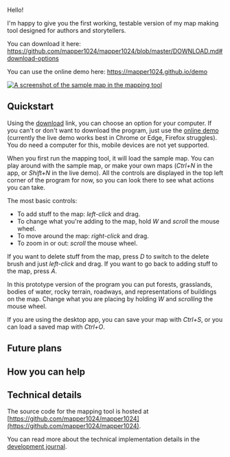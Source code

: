 Hello!

I'm happy to give you the first working, testable version of my map making tool designed for authors and storytellers.

You can download it here: https://github.com/mapper1024/mapper1024/blob/master/DOWNLOAD.md#download-options

You can use the online demo here: https://mapper1024.github.io/demo

[![A screenshot of the sample map in the mapping tool](https://mapper1024.github.io/screenshots/sample_map_2022_07_30.thumb.png)](https://mapper1024.github.io/screenshots/sample_map_2022_07_30.png)

Quickstart
----------
Using the [download](https://github.com/mapper1024/mapper1024/blob/master/DOWNLOAD.md#download-options) link, you can choose an option for your computer. If you can't or don't want to download the program, just use the [online demo](https://mapper1024.github.io/demo) (currently the live demo works best in Chrome or Edge, Firefox struggles). You do need a computer for this, mobile devices are not yet supported.

When you first run the mapping tool, it will load the sample map. You can play around with the sample map, or make your own maps (*Ctrl+N* in the app, or *Shift+N* in the live demo). All the controls are displayed in the top left corner of the program for now, so you can look there to see what actions you can take.

The most basic controls:
* To add stuff to the map: *left-click* and drag.
* To change what you're adding to the map, hold *W* and *scroll* the mouse wheel.
* To move around the map: *right-click* and drag.
* To zoom in or out: *scroll* the mouse wheel.

If you want to delete stuff from the map, press *D* to switch to the delete brush and just *left-click* and drag.
If you want to go back to adding stuff to the map, press *A*.

In this prototype version of the program you can put forests, grasslands, bodies of water, rocky terrain, roadways, and representations of buildings on the map. Change what you are placing by holding *W* and *scrolling* the mouse wheel.

If you are using the desktop app, you can save your map with *Ctrl+S*, or you can load a saved map with *Ctrl+O*.

Future plans
------------

How you can help
----------------

Technical details
-----------------
The source code for the mapping tool is hosted at [https://github.com/mapper1024/mapper1024](https://github.com/mapper1024/mapper1024).

You can read more about the technical implementation details in the [development journal](https://github.com/mapper1024/mapper1024/blob/master/doc/JOURNAL.md#functional-prototype-summer-2022).

